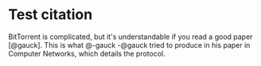 # Test citation

BitTorrent is complicated, but it's understandable if you read a good paper [@gauck]. This is what @-gauck -@gauck tried to produce in his paper in Computer Networks, which details the protocol.
